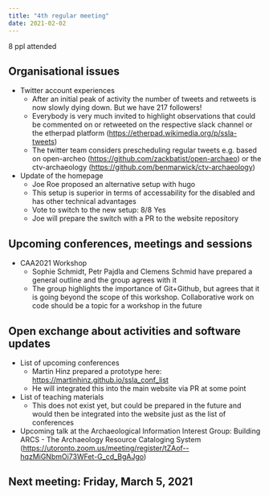 ```yaml
---
title: "4th regular meeting"
date: 2021-02-02
---
```


8 ppl attended

## Organisational issues

- Twitter account experiences
  - After an initial peak of activity the number of tweets and retweets is now slowly dying down. But we have 217 followers!
  - Everybody is very much invited to highlight observations that could be commented on or retweeted on the respective slack channel or the etherpad platform (https://etherpad.wikimedia.org/p/ssla-tweets)
  - The twitter team considers prescheduling regular tweets e.g. based on open-archeo (https://github.com/zackbatist/open-archaeo) or the ctv-archaeology (https://github.com/benmarwick/ctv-archaeology)
- Update of the homepage
  - Joe Roe proposed an alternative setup with hugo
  - This setup is superior in terms of accessability for the disabled and has other technical advantages
  - Vote to switch to the new setup: 8/8 Yes
  - Joe will prepare the switch with a PR to the website repository

## Upcoming conferences, meetings and sessions

- CAA2021 Workshop
  - Sophie Schmidt, Petr Pajdla and Clemens Schmid have prepared a general outline and the group agrees with it
  - The group highlights the importance of Git+Github, but agrees that it is going beyond the scope of this workshop. Collaborative work on code should be a topic for a workshop in the future

## Open exchange about activities and software updates

- List of upcoming conferences
  - Martin Hinz prepared a prototype here: https://martinhinz.github.io/ssla_conf_list
  - He will integrated this into the main website via PR at some point
- List of teaching materials
  - This does not exist yet, but could be prepared in the future and would then be integrated into the website just as the list of conferences
- Upcoming talk at the Archaeological Information Interest Group: Building ARCS - The Archaeology Resource Cataloging System (https://utoronto.zoom.us/meeting/register/tZAof--hqzMiGNbmOi73WFet-G_cd_BgAJgo)

## Next meeting: Friday, March 5, 2021
